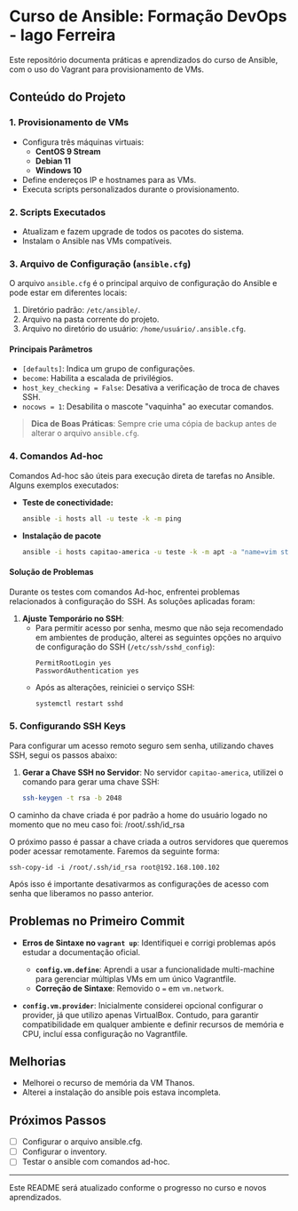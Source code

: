 # Curso de Ansible: Formação DevOps - Iago Ferreira

Este repositório documenta práticas e aprendizados do curso de Ansible, com o uso do Vagrant para provisionamento de VMs.

## Conteúdo do Projeto

### 1. **Provisionamento de VMs**
   - Configura três máquinas virtuais:
     - **CentOS 9 Stream**
     - **Debian 11**
     - **Windows 10**
   - Define endereços IP e hostnames para as VMs.
   - Executa scripts personalizados durante o provisionamento.

### 2. **Scripts Executados**
   - Atualizam e fazem upgrade de todos os pacotes do sistema.
   - Instalam o Ansible nas VMs compatíveis.
  
### 3. **Arquivo de Configuração (`ansible.cfg`)**
O arquivo `ansible.cfg` é o principal arquivo de configuração do Ansible e pode estar em diferentes locais:
1. Diretório padrão: `/etc/ansible/`.
2. Arquivo na pasta corrente do projeto.
3. Arquivo no diretório do usuário: `/home/usuário/.ansible.cfg`.

#### Principais Parâmetros
- `[defaults]`: Indica um grupo de configurações.
- `become`: Habilita a escalada de privilégios.
- `host_key_checking = False`: Desativa a verificação de troca de chaves SSH.
- `nocows = 1`: Desabilita o mascote "vaquinha" ao executar comandos.

> **Dica de Boas Práticas**: Sempre crie uma cópia de backup antes de alterar o arquivo `ansible.cfg`.

### 4. **Comandos Ad-hoc**
Comandos Ad-hoc são úteis para execução direta de tarefas no Ansible. Alguns exemplos executados:
- **Teste de conectividade:**
  ```bash
  ansible -i hosts all -u teste -k -m ping
  ```
- **Instalação de pacote**
    ```bash
    ansible -i hosts capitao-america -u teste -k -m apt -a "name=vim state=latest"
    ```
#### Solução de Problemas
Durante os testes com comandos Ad-hoc, enfrentei problemas relacionados à configuração do SSH. As soluções aplicadas foram:

1. **Ajuste Temporário no SSH**:
   - Para permitir acesso por senha, mesmo que não seja recomendado em ambientes de produção, alterei as seguintes opções no arquivo de configuração do SSH (`/etc/ssh/sshd_config`):
     ```plaintext
     PermitRootLogin yes
     PasswordAuthentication yes
     ```
   - Após as alterações, reiniciei o serviço SSH:
     ```bash
     systemctl restart sshd
     ```

### 5. Configurando SSH Keys
Para configurar um acesso remoto seguro sem senha, utilizando chaves SSH, segui os passos abaixo:

1. **Gerar a Chave SSH no Servidor**:
   No servidor `capitao-america`, utilizei o comando para gerar uma chave SSH:
   ```bash
   ssh-keygen -t rsa -b 2048
   
  O caminho da chave criada é por padrão a home do usuário logado no momento que no meu caso foi: /root/.ssh/id_rsa

  O próximo passo é passar a chave criada a outros servidores que queremos poder acessar remotamente. Faremos da seguinte forma:

    ssh-copy-id -i /root/.ssh/id_rsa root@192.168.100.102

  Após isso é importante desativarmos as configurações de acesso com senha que liberamos no passo anterior.


## Problemas no Primeiro Commit

- **Erros de Sintaxe no `vagrant up`**: Identifiquei e corrigi problemas após estudar a documentação oficial.
  - **`config.vm.define`**: Aprendi a usar a funcionalidade multi-machine para gerenciar múltiplas VMs em um único Vagrantfile.
  - **Correção de Sintaxe**: Removido o `=` em `vm.network`.

- **`config.vm.provider`**: Inicialmente considerei opcional configurar o provider, já que utilizo apenas VirtualBox. Contudo, para garantir compatibilidade em qualquer ambiente e definir recursos de memória e CPU, incluí essa configuração no Vagrantfile.


## Melhorias

- Melhorei o recurso de memória da VM Thanos.
- Alterei a instalação do ansible pois estava incompleta.

## Próximos Passos

  - [ ] Configurar o arquivo ansible.cfg.
  - [ ] Configurar o inventory.
  - [ ] Testar o ansible com comandos ad-hoc.

---

Este README será atualizado conforme o progresso no curso e novos aprendizados.
